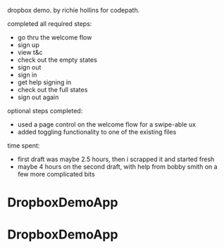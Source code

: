 dropbox demo.
by richie hollins for codepath.

completed all required steps:
- go thru the welcome flow
- sign up
- view t&c
- check out the empty states
- sign out
- sign in
- get help signing in
- check out the full states
- sign out again

optional steps completed:
- used a page control on the welcome flow for a swipe-able ux
- added toggling functionality to one of the existing files

time spent:
- first draft was maybe 2.5 hours, then i scrapped it and started fresh
- maybe 4 hours on the second draft, with help from bobby smith on a few more complicated bits

# DropboxDemoApp
# DropboxDemoApp
